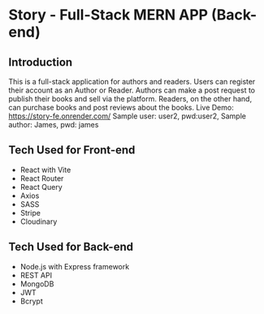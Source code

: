 # Story - Full-Stack MERN APP (Back-end)

## Introduction
This is a full-stack application for authors and readers. Users can register their account as an Author or Reader. Authors can make a post request to publish their books and sell via the platform. Readers, on the other hand, can purchase books and post reviews about the books. Live Demo: https://story-fe.onrender.com/ Sample user: user2, pwd:user2, Sample author: James, pwd: james

## Tech Used for Front-end
- React with Vite
- React Router
- React Query
- Axios
- SASS
- Stripe
- Cloudinary

## Tech Used for Back-end
- Node.js with Express framework
- REST API
- MongoDB
- JWT
- Bcrypt
